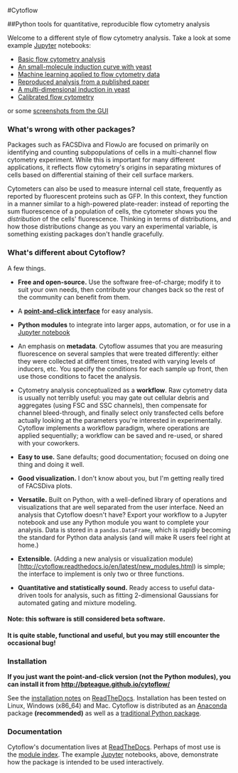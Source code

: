 #Cytoflow

##Python tools for quantitative, reproducible flow cytometry analysis

Welcome to a different style of flow cytometry analysis.  Take a look at some example [Jupyter](http://jupyter.org/) notebooks:

* [Basic flow cytometry analysis](https://github.com/bpteague/cytoflow/blob/master/docs/examples-basic/Basic%20Cytometry.ipynb)
* [An small-molecule induction curve with yeast](https://github.com/bpteague/cytoflow/blob/master/docs/examples-basic/Yeast%20Dose%20Reponse.ipynb)
* [Machine learning applied to flow cytometry data](https://github.com/bpteague/cytoflow/blob/master/docs/examples-basic/Machine%20Learning.ipynb)
* [Reproduced analysis from a published paper](https://github.com/bpteague/cytoflow-examples/blob/master/kiani/Kiani%20Nature%20Methods%202014.ipynb)
* [A multi-dimensional induction in yeast](https://github.com/bpteague/cytoflow-examples/blob/master/yeast/Induction%20Timecourse.ipynb)
* [Calibrated flow cytometry](https://github.com/bpteague/cytoflow-examples/blob/master/tasbe/TASBE%20Workflow.ipynb)

or some [screenshots from the GUI](http://bpteague.github.io/cytoflow/screenshots.html)

### What's wrong with other packages?  

Packages such as FACSDiva and FlowJo are focused on primarily on identifying
and counting subpopulations of cells in a multi-channel flow cytometry
experiment.  While this is important for many different applications, it
reflects flow cytometry's origins in separating mixtures of cells based on
differential staining of their cell surface markers.

Cytometers can also be used to measure internal cell state, frequently as
reported by fluorescent proteins such as GFP.  In this context, they function
in a manner similar to a high-powered plate-reader: instead of reporting the
sum fluorescence of a population of cells, the cytometer shows you the
*distribution* of the cells' fluorescence.  Thinking in terms of distributions,
and how those distributions change as you vary an experimental variable, is
something existing packages don't handle gracefully.

### What's different about Cytoflow?

A few things.

* **Free and open-source.**  Use the software free-of-charge; modify it to
  suit your own needs, then contribute your changes back so the rest of the
  community can benefit from them.

* A [**point-and-click interface**](http://bpteague.github.io/cytoflow) for
  easy analysis.

* **Python modules** to integrate into larger apps, automation, or for use in
  a [Jupyter notebook](http://jupyter.org/)

* An emphasis on **metadata**.  Cytoflow assumes that you are measuring
  fluorescence on several samples that were treated differently: either
  they were collected at different times, treated with varying levels
  of inducers, etc.  You specify the conditions for each sample up front,
  then use those conditions to facet the analysis.

* Cytometry analysis conceptualized as a **workflow**.  Raw cytometry data
  is usually not terribly useful: you may gate out cellular debris and 
  aggregates (using FSC and SSC channels), then compensate for channel
  bleed-through, and finally select only transfected cells before actually
  looking at the parameters you're interested in experimentally.  Cytoflow
  implements a workflow paradigm, where operations are applied sequentially;
  a workflow can be saved and re-used, or shared with your coworkers.

* **Easy to use.**  Sane defaults; good documentation; focused on doing one
  thing and doing it well.

* **Good visualization.**  I don't know about you, but I'm getting really
  tired of FACSDiva plots.

* **Versatile.**  Built on Python, with a well-defined library of operations 
  and visualizations that are well separated from the user interface.  Need an 
  analysis that Cytoflow doesn't have?  Export your workflow to a Jupyter 
  notebook and use any Python module you want to complete your analysis.  Data 
  is stored in a `pandas.DataFrame`, which is rapidly becoming the standard for 
  Python data analysis (and will make R users feel right at home.)
  
* **Extensible.**  (Adding a new analysis or visualization module)[http://cytoflow.readthedocs.io/en/latest/new_modules.html) 
  is simple; the interface to implement is only two or three functions.  

* **Quantitative and statistically sound.** Ready access to useful data-driven tools for
  analysis, such as fitting 2-dimensional Gaussians for automated gating
  and mixture modeling.

#### Note: this software is still considered beta software.
#### It is quite stable, functional and useful, but you may still encounter the occasional bug!
  
### Installation

**If you just want the point-and-click version (not the Python modules), you 
  can install it from http://bpteague.github.io/cytoflow/**

See the [installation notes](http://cytoflow.readthedocs.org/en/latest/INSTALL.html) 
on [ReadTheDocs](http://cytoflow.readthedocs.org/).  Installation has been tested
on Linux, Windows (x86_64) and Mac.  Cytoflow is distributed as an [Anaconda](https://www.anaconda.com/)
package **(recommended)** as well as a [traditional Python package](https://pypi.org/project/cytoflow/).

### Documentation

Cytoflow's documentation lives at [ReadTheDocs](http://cytoflow.readthedocs.org/).
Perhaps of most use is the [module index](http://cytoflow.readthedocs.org/en/latest/py-modindex.html).
The example [Jupyter](http://jupyter.org/) notebooks, above, demonstrate how the package
is intended to be used interactively.


